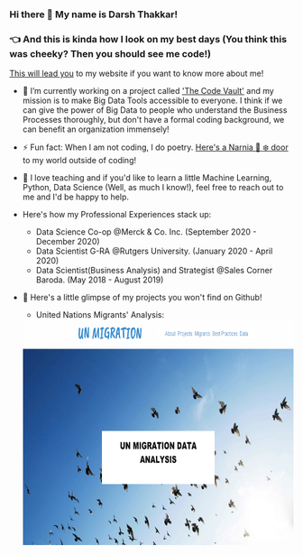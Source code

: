 ### Hi there 👋 My name is Darsh Thakkar!

### :point_left: And this is kinda how I look on my best days (You think this was cheeky? Then you should see me code!)

[This will lead you](https://www.darshth.com) to my website if you want to know more about me!

- 🔭 I’m currently working on a project called ['The Code Vault'](https://www.darshth.com/the-code-vault) and my mission is to make Big Data Tools accessible to everyone. I think if we can give the power of Big Data to people who understand the Business Processes thoroughly, but don't have a formal coding background, we can benefit an organization immensely!

- ⚡ Fun fact: When I am not coding, I do poetry. [Here's a Narnia :door: :snowflake: door](https://www.darshth.com/interests) to my world outside of coding! 

- 👯 I love teaching and if you'd like to learn a little Machine Learning, Python, Data Science (Well, as much I know!), feel free to reach out to me and I'd be happy to help.
- Here's how my Professional Experiences stack up:
  - Data Science Co-op @Merck & Co. Inc. (September 2020 - December 2020)
  - Data Scientist G-RA @Rutgers University. (January 2020 - April 2020)
  - Data Scientist(Business Analysis) and Strategist @Sales Corner Baroda. (May 2018 - August 2019)

- :mega: Here's a little glimpse of my projects you won't find on Github!
  - United Nations Migrants' Analysis:
  <img src="https://github.com/darshth/darshth/blob/main/Screen%20Shot%202020-08-30%20at%2011.53.16%20AM.png" width="800" height="400" /> 

<!--
**darshth/darshth** is a ✨ _special_ ✨ repository because its `README.md` (this file) appears on your GitHub profile.

Here are some ideas to get you started:

- 🔭 I’m currently working on ...
- 🌱 I’m currently learning ...
- 👯 I’m looking to collaborate on ...
- 🤔 I’m looking for help with ...
- 💬 Ask me about ...
- 📫 How to reach me: ...
- 😄 Pronouns: ...
- ⚡ Fun fact: ...
-->
